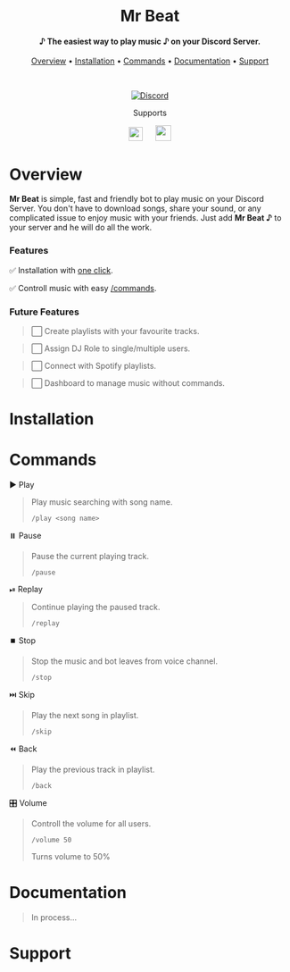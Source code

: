 <h1 align="center">
  <br>
  <!--
  <a href="https://github.com/"><img src="" alt="Mr Beat"></a>
  -->
  <br>
  Mr Beat
  <br>
</h1>

<h4 align="center"><b>♪ The easiest way to play music ♪</b> on your Discord Server.</h4>

<p align="center">
  <a href="#overview">Overview</a>
  •
  <a href="#installation">Installation</a>
  •
  <a href="#commands">Commands</a>
  •
  <a href="#documentation">Documentation</a>
  •
  <a href="#support">Support</a>
</p>

<br>

<div id="badges" align="center">

[![Discord](https://img.shields.io/discord/658113349384667198.svg?label=&logo=discord&logoColor=ffffff&color=7389D8&labelColor=6A7EC2)](https://discord.gg/nUccxz5Y)

</div>

<div id="suports" align="center">
    <p>Supports</p>
    <img src="https://cdn-icons-png.flaticon.com/512/2111/2111624.png" width="25px" style="padding-right:20px"/>
    <img src="https://upload.wikimedia.org/wikipedia/commons/thumb/0/09/YouTube_full-color_icon_%282017%29.svg/2560px-YouTube_full-color_icon_%282017%29.svg.png" width="28px"/>
</div>

# Overview

**Mr Beat** is simple, fast and friendly bot to play music on your Discord Server. You don't have to download songs, share your sound, or any complicated issue to enjoy music with your friends. Just add **Mr Beat ♪** to your server and he will do all the work.

### Features

✅ Installation with [one click](#installation).

✅ Controll music with easy [/commands](#Commands).


### Future Features

> ⬜ Create playlists with your favourite tracks.

> ⬜ Assign DJ Role to single/multiple users.

> ⬜ Connect with Spotify playlists.

> ⬜ Dashboard to manage music without commands.

# Installation

# Commands
▶️ Play
> Play music searching with song name.
> ````
> /play <song name>
> ````
  
⏸️ Pause
> Pause the current playing track.
> ````
> /pause
> ````

⏯ Replay
> Continue playing the paused track.
> ````
>/replay
> ````

⏹️ Stop
> Stop the music and bot leaves from voice channel.
> ````
>/stop
> ````

⏭️ Skip
> Play the next song in playlist.
> ````
> /skip
> ````

⏪ Back
> Play the previous track in playlist.
> ````
> /back
> ````

🎛️ Volume
> Controll the volume for all users.
> ````
> /volume 50
> ````
> Turns volume to 50%

# Documentation

> In process...

# Support

